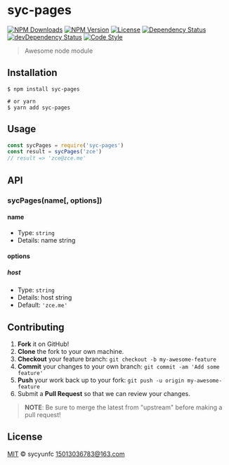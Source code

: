 # syc-pages

[![NPM Downloads][downloads-image]][downloads-url]
[![NPM Version][version-image]][version-url]
[![License][license-image]][license-url]
[![Dependency Status][dependency-image]][dependency-url]
[![devDependency Status][devdependency-image]][devdependency-url]
[![Code Style][style-image]][style-url]

> Awesome node module

## Installation

```shell
$ npm install syc-pages

# or yarn
$ yarn add syc-pages
```

## Usage

<!-- TODO: Introduction of API use -->

```javascript
const sycPages = require('syc-pages')
const result = sycPages('zce')
// result => 'zce@zce.me'
```

## API

<!-- TODO: Introduction of API -->

### sycPages(name[, options])

#### name

- Type: `string`
- Details: name string

#### options

##### host

- Type: `string`
- Details: host string
- Default: `'zce.me'`

## Contributing

1. **Fork** it on GitHub!
2. **Clone** the fork to your own machine.
3. **Checkout** your feature branch: `git checkout -b my-awesome-feature`
4. **Commit** your changes to your own branch: `git commit -am 'Add some feature'`
5. **Push** your work back up to your fork: `git push -u origin my-awesome-feature`
6. Submit a **Pull Request** so that we can review your changes.

> **NOTE**: Be sure to merge the latest from "upstream" before making a pull request!

## License

[MIT](LICENSE) &copy; sycyunfc <15013036783@163.com>



[downloads-image]: https://img.shields.io/npm/dm/syc-pages.svg
[downloads-url]: https://npmjs.org/package/syc-pages
[version-image]: https://img.shields.io/npm/v/syc-pages.svg
[version-url]: https://npmjs.org/package/syc-pages
[license-image]: https://img.shields.io/github/license/syc/syc-pages.svg
[license-url]: https://github.com/syc/syc-pages/blob/master/LICENSE
[dependency-image]: https://img.shields.io/david/syc/syc-pages.svg
[dependency-url]: https://david-dm.org/syc/syc-pages
[devdependency-image]: https://img.shields.io/david/dev/syc/syc-pages.svg
[devdependency-url]: https://david-dm.org/syc/syc-pages?type=dev
[style-image]: https://img.shields.io/badge/code_style-standard-brightgreen.svg
[style-url]: https://standardjs.com
